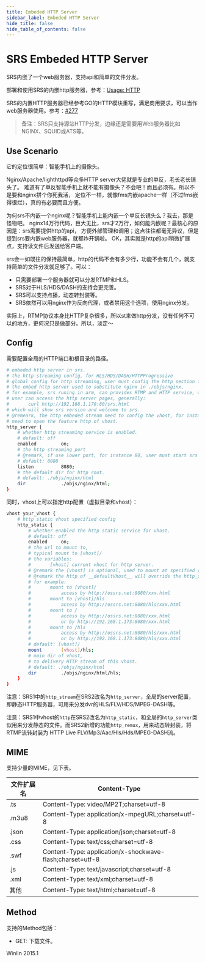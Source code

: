 ```yaml
---
title: Embeded HTTP Server
sidebar_label: Embeded HTTP Server 
hide_title: false
hide_table_of_contents: false
---
```


# SRS Embeded HTTP Server

SRS内嵌了一个web服务器，支持api和简单的文件分发。

部署和使用SRS的内嵌http服务器，参考：[Usage: HTTP](https://ossrs.net/lts/zh-cn/docs/v4/doc/sample-http)

SRS的内置HTTP服务器已经参考GO的HTTP模块重写，满足商用要求，可以当作web服务器使用。参考：[#277](https://github.com/ossrs/srs/issues/277)

> 备注：SRS只支持源站HTTP分发，边缘还是需要用Web服务器比如NGINX、SQUID或ATS等。

## Use Scenario

它的定位很简单：智能手机上的摄像头。

Nginx/Apache/lighthttpd等众多HTTP server大佬就是专业的单反，老长老长镜头了。
难道有了单反智能手机上就不能有摄像头？不会吧！而且必须有。所以不是要和nginx拼个你死我活，
定位不一样，就像fms内嵌apache一样（不过fms嵌得很烂），真的有必要而且方便。

为何srs不内嵌一个nginx呢？智能手机上能内嵌一个单反长镜头么？我去，那是怪物吧。
nginx14万行代码，巨大无比，srs才2万行，如何能内嵌呢？最核心的原因是：srs需要提供http的api，
方便外部管理和调用；这点往往都毫无异议，但是提到srs要内嵌web服务器，就都炸开锅啦。
OK，其实就是http的api稍微扩展点，支持读文件后发送给客户端。

srs会一如既往的保持最简单，http的代码不会有多少行，功能不会有几个，就支持简单的文件分发就足够了。可以：
* 只需要部署一个服务器就可以分发RTMP和HLS。
* SRS对于HLS/HDS/DASH的支持会更完善。
* SRS可以支持点播，动态转封装等。
* SRS依然可以用nginx作为反向代理，或者禁用这个选项，使用nginx分发。

实际上，RTMP协议本身比HTTP复杂很多，所以st来做http分发，没有任何不可以的地方，更何况只是做部分。所以，淡定～

## Config

需要配置全局的HTTP端口和根目录的路径。

```bash
# embeded http server in srs.
# the http streaming config, for HLS/HDS/DASH/HTTPProgressive
# global config for http streaming, user must config the http section for each vhost.
# the embed http server used to substitute nginx in ./objs/nginx,
# for example, srs runing in arm, can provides RTMP and HTTP service, only with srs installed.
# user can access the http server pages, generally:
#       curl http://192.168.1.170:80/srs.html
# which will show srs version and welcome to srs.
# @remeark, the http embeded stream need to config the vhost, for instance, the __defaultVhost__
# need to open the feature http of vhost.
http_server {
    # whether http streaming service is enabled.
    # default: off
    enabled         on;
    # the http streaming port
    # @remark, if use lower port, for instance 80, user must start srs by root.
    # default: 8080
    listen          8080;
    # the default dir for http root.
    # default: ./objs/nginx/html
    dir             ./objs/nginx/html;
}
```

同时，vhost上可以指定http配置（虚拟目录和vhost）：

```bash
vhost your_vhost {
    # http static vhost specified config
    http_static {
        # whether enabled the http static service for vhost.
        # default: off
        enabled     on;
        # the url to mount to, 
        # typical mount to [vhost]/
        # the variables:
        #       [vhost] current vhost for http server.
        # @remark the [vhost] is optional, used to mount at specified vhost.
        # @remark the http of __defaultVhost__ will override the http_stream section.
        # for example:
        #       mount to [vhost]/
        #           access by http://ossrs.net:8080/xxx.html
        #       mount to [vhost]/hls
        #           access by http://ossrs.net:8080/hls/xxx.html
        #       mount to /
        #           access by http://ossrs.net:8080/xxx.html
        #           or by http://192.168.1.173:8080/xxx.html
        #       mount to /hls
        #           access by http://ossrs.net:8080/hls/xxx.html
        #           or by http://192.168.1.173:8080/hls/xxx.html
        # default: [vhost]/
        mount       [vhost]/hls;
        # main dir of vhost,
        # to delivery HTTP stream of this vhost.
        # default: ./objs/nginx/html
        dir         ./objs/nginx/html/hls;
    }
}
```

注意：SRS1中的`http_stream`在SRS2改名为`http_server`，全局的server配置，即静态HTTP服务器，可用来分发dvr的HLS/FLV/HDS/MPEG-DASH等。

注意：SRS1中vhost的`http`在SRS2改名为`http_static`，和全局的`http_server`类似用来分发静态的文件。而SRS2新增的功能`http_remux`，用来动态转封装，将RTMP流转封装为 HTTP Live FLV/Mp3/Aac/Hls/Hds/MPEG-DASH流。

## MIME

支持少量的MIME，见下表。

| 文件扩展名 | Content-Type |
| ------------- | -----------  |
| .ts | Content-Type: video/MP2T;charset=utf-8 |
| .m3u8 | Content-Type: application/x-mpegURL;charset=utf-8 |
| .json | Content-Type: application/json;charset=utf-8 |
| .css | Content-Type: text/css;charset=utf-8 |
| .swf | Content-Type: application/x-shockwave-flash;charset=utf-8 |
| .js | Content-Type: text/javascript;charset=utf-8 |
| .xml | Content-Type: text/xml;charset=utf-8 |
| 其他 | Content-Type: text/html;charset=utf-8 |

## Method

支持的Method包括：
* GET: 下载文件。

Winlin 2015.1